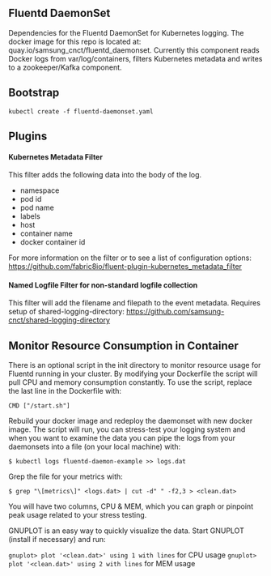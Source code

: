 ## Fluentd DaemonSet

Dependencies for the Fluentd DaemonSet for Kubernetes logging. The docker image for this repo is located at: quay.io/samsung_cnct/fluentd_daemonset. Currently this component reads Docker logs from var/log/containers, filters Kubernetes metadata and writes to a zookeeper/Kafka component.

## Bootstrap
```
kubectl create -f fluentd-daemonset.yaml
```

## Plugins

#### Kubernetes Metadata Filter

This filter adds the following data into the body of the log.
* namespace
* pod id
* pod name
* labels
* host
* container name
* docker container id

For more information on the filter or to see a list of configuration options: https://github.com/fabric8io/fluent-plugin-kubernetes_metadata_filter

#### Named Logfile Filter for non-standard logfile collection

This filter will add the filename and filepath to the event metadata.
Requires setup of shared-logging-directory: https://github.com/samsung-cnct/shared-logging-directory

## Monitor Resource Consumption in Container

There is an optional script in the init directory to monitor resource usage for Fluentd running in your cluster. By modifying your Dockerfile the script will pull CPU and memory consumption constantly. To use the script, replace the last line in the Dockerfile with:

```
CMD ["/start.sh"]
```

Rebuild your docker image and redeploy the daemonset with new docker image. The script will run, you can stress-test your logging system and when you want to examine the data you can pipe the logs from your daemonsets into a file (on your local machine) with:

```
$ kubectl logs fluentd-daemon-example >> logs.dat
```

Grep the file for your metrics with:

```
$ grep "\[metrics\]" <logs.dat> | cut -d" " -f2,3 > <clean.dat>
```

You will have two columns, CPU & MEM, which you can graph or pinpoint peak usage related to your stress testing. 

GNUPLOT is an easy way to quickly visualize the data. Start GNUPLOT (install if necessary) and run: 

`gnuplot> plot '<clean.dat>' using 1 with lines` for CPU usage
`gnuplot> plot '<clean.dat>' using 2 with lines` for MEM usage
